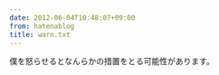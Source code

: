```yaml
---
date: 2012-06-04T10:48:07+09:00
from: hatenablog
title: warn.txt
---
```


<p>僕を怒らせるとなんらかの措置をとる可能性があります。</p>

